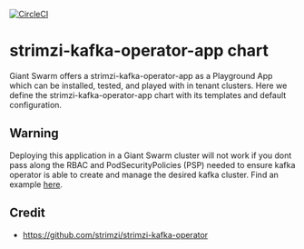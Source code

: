 [![CircleCI](https://circleci.com/gh/giantswarm/strimzi-kafka-operator-app.svg?style=shield)](https://circleci.com/gh/giantswarm/strimzi-kafka-operator-app)

# strimzi-kafka-operator-app chart

Giant Swarm offers a strimzi-kafka-operator-app as a Playground App which can be installed, tested, and played with in tenant clusters.
Here we define the strimzi-kafka-operator-app chart with its templates and default configuration.

## Warning

Deploying this application in a Giant Swarm cluster will not work if you dont pass along the RBAC and PodSecurityPolicies (PSP) needed to ensure kafka operator is able to create and manage the desired kafka cluster. Find an example [here](https://github.com/giantswarm/strimzi-kafka-operator-app/tree/master/example/cruise-control).

## Credit

* https://github.com/strimzi/strimzi-kafka-operator
